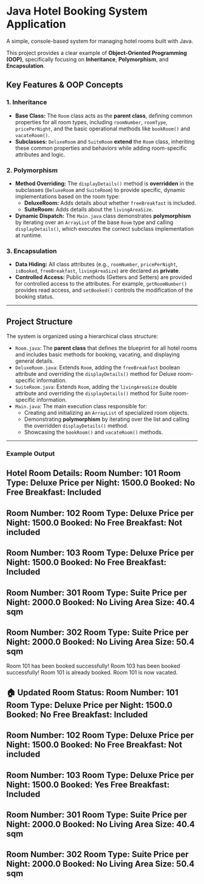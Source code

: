 # Java Hotel Booking System Application

A simple, console-based system for managing hotel rooms built with Java.

This project provides a clear example of **Object-Oriented Programming (OOP)**, specifically focusing on **Inheritance**, **Polymorphism**, and **Encapsulation**.

## Key Features & OOP Concepts

### 1. Inheritance
* **Base Class:** The `Room` class acts as the **parent class**, defining common properties for all room types, including `roomNumber`, `roomType`, `pricePerNight`, and the basic operational methods like `bookRoom()` and `vacateRoom()`.
* **Subclasses:** `DeluxeRoom` and `SuiteRoom` **extend** the `Room` class, inheriting these common properties and behaviors while adding room-specific attributes and logic.

### 2. Polymorphism
* **Method Overriding:** The `displayDetails()` method is **overridden** in the subclasses (`DeluxeRoom` and `SuiteRoom`) to provide specific, dynamic implementations based on the room type:
    * **DeluxeRoom:** Adds details about whether `freeBreakfast` is included.
    * **SuiteRoom:** Adds details about the `livingAreaSize`.
* **Dynamic Dispatch:** The `Main.java` class demonstrates **polymorphism** by iterating over an `ArrayList` of the base `Room` type and calling `displayDetails()`, which executes the correct subclass implementation at runtime.

### 3. Encapsulation
* **Data Hiding:** All class attributes (e.g., `roomNumber`, `pricePerNight`, `isBooked`, `freeBreakfast`, `livingAreaSize`) are declared as **private**.
* **Controlled Access:** Public methods (Getters and Setters) are provided for controlled access to the attributes. For example, `getRoomNumber()` provides read access, and `setBooked()` controls the modification of the booking status.

---

## Project Structure

The system is organized using a hierarchical class structure:

* `Room.java`: The **parent class** that defines the blueprint for all hotel rooms and includes basic methods for booking, vacating, and displaying general details.
* `DeluxeRoom.java`: Extends `Room`, adding the `freeBreakfast` boolean attribute and overriding the `displayDetails()` method for Deluxe room-specific information.
* `SuiteRoom.java`: Extends `Room`, adding the `livingAreaSize` double attribute and overriding the `displayDetails()` method for Suite room-specific information.
* `Main.java`: The main execution class responsible for:
    * Creating and initializing an `ArrayList` of specialized room objects.
    * Demonstrating **polymorphism** by iterating over the list and calling the overridden `displayDetails()` method.
    * Showcasing the `bookRoom()` and `vacateRoom()` methods.

---

### Example Output
Hotel Room Details: 
Room Number: 101
Room Type: Deluxe
Price per Night: 1500.0
Booked: No
Free Breakfast: Included
---------------------------------------
Room Number: 102
Room Type: Deluxe
Price per Night: 1500.0
Booked: No
Free Breakfast: Not included
---------------------------------------
Room Number: 103
Room Type: Deluxe
Price per Night: 1500.0
Booked: No
Free Breakfast: Included
---------------------------------------
Room Number: 301
Room Type: Suite
Price per Night: 2000.0
Booked: No
Living Area Size: 40.4 sqm
---------------------------------------
Room Number: 302
Room Type: Suite
Price per Night: 2000.0
Booked: No
Living Area Size: 50.4 sqm
---------------------------------------
Room 101 has been booked successfully!
Room 103 has been booked successfully!
Room 101 is already booked.
Room 101 is now vacated.

🏠 Updated Room Status:
Room Number: 101
Room Type: Deluxe
Price per Night: 1500.0
Booked: No
Free Breakfast: Included
---------------------------------------
Room Number: 102
Room Type: Deluxe
Price per Night: 1500.0
Booked: No
Free Breakfast: Not included
---------------------------------------
Room Number: 103
Room Type: Deluxe
Price per Night: 1500.0
Booked: Yes
Free Breakfast: Included
---------------------------------------
Room Number: 301
Room Type: Suite
Price per Night: 2000.0
Booked: No
Living Area Size: 40.4 sqm
---------------------------------------
Room Number: 302
Room Type: Suite
Price per Night: 2000.0
Booked: No
Living Area Size: 50.4 sqm
---------------------------------------
